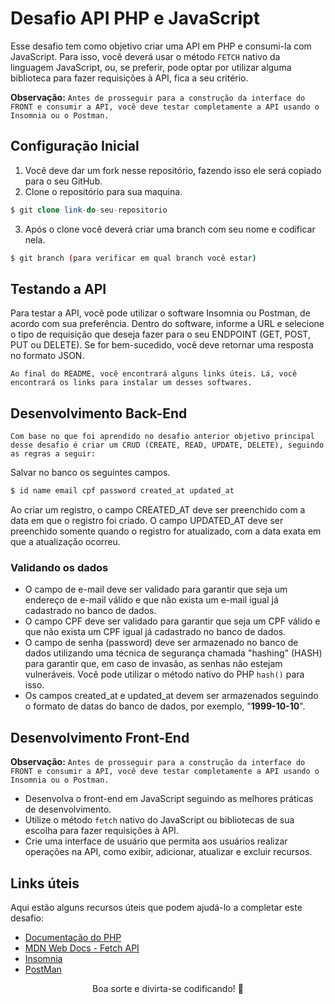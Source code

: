 # Desafio API PHP e JavaScript

Esse desafio tem como objetivo criar uma API em PHP e consumi-la com JavaScript. Para isso, você deverá usar o método `FETCH` nativo da linguagem JavaScript, ou, se preferir, pode optar por utilizar alguma biblioteca para fazer requisições à API, fica a seu critério.

**Observação:** `Antes de prosseguir para a construção da interface do FRONT e consumir a API, você deve testar completamente a API usando o Insomnia ou o Postman.`

## Configuração Inicial

1. Você deve dar um fork nesse repositório, fazendo isso ele será copiado para o seu GitHub.
2. Clone o repositório para sua maquina.
```php
$ git clone link-do-seu-repositorio
```
3. Após o clone você deverá criar uma branch com seu nome e codificar nela.
```bash
$ git branch (para verificar em qual branch você estar)
```

## Testando a API

Para testar a API, você pode utilizar o software Insomnia ou Postman, de acordo com sua preferência. Dentro do software, informe a URL e selecione o tipo de requisição que deseja fazer para o seu ENDPOINT (GET, POST, PUT ou DELETE). Se for bem-sucedido, você deve retornar uma resposta no formato JSON.

`Ao final do README, você encontrará alguns links úteis. Lá, você encontrará os links para instalar um desses softwares.`

## Desenvolvimento Back-End

`Com base no que foi aprendido no desafio anterior objetivo principal desse desafio é criar um CRUD (CREATE, READ, UPDATE, DELETE), seguindo as regras a seguir:`

Salvar no banco os seguintes campos. 
```php
$ id name email cpf password created_at updated_at
```
Ao criar um registro, o campo CREATED_AT deve ser preenchido com a data em que o registro foi criado. O campo UPDATED_AT deve ser preenchido somente quando o registro for atualizado, com a data exata em que a atualização ocorreu.

### Validando os dados

- O campo de e-mail deve ser validado para garantir que seja um endereço de e-mail válido e que não exista um e-mail igual já cadastrado no banco de dados.
- O campo CPF deve ser validado para garantir que seja um CPF válido e que não exista um CPF igual já cadastrado no banco de dados.
- O campo de senha (password) deve ser armazenado no banco de dados utilizando uma técnica de segurança chamada "hashing" (HASH) para garantir que, em caso de invasão, as senhas não estejam vulneráveis. Você pode utilizar o método nativo do PHP `hash()` para isso.
- Os campos created_at e updated_at devem ser armazenados seguindo o formato de datas do banco de dados, por exemplo, "**1999-10-10**".

## Desenvolvimento Front-End
**Observação:** `Antes de prosseguir para a construção da interface do FRONT e consumir a API, você deve testar completamente a API usando o Insomnia ou o Postman.`

- Desenvolva o front-end em JavaScript seguindo as melhores práticas de desenvolvimento.
- Utilize o método `fetch` nativo do JavaScript ou bibliotecas de sua escolha para fazer requisições à API.
- Crie uma interface de usuário que permita aos usuários realizar operações na API, como exibir, adicionar, atualizar e excluir recursos.

## Links úteis

Aqui estão alguns recursos úteis que podem ajudá-lo a completar este desafio:

- [Documentação do PHP](https://www.php.net/manual/pt_BR/index.php)
- [MDN Web Docs - Fetch API](https://developer.mozilla.org/pt-BR/docs/Web/API/Fetch_API)
- [Insomnia](https://insomnia.rest/download)
- [PostMan](https://www.postman.com/downloads/)

<p align="center">
Boa sorte e divirta-se codificando! 💜
</p>
